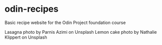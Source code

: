 # odin-recipes
Basic recipe website for the Odin Project foundation course

Lasagna photo by Parnis Azimi on Unsplash
Lemon cake photo by Nathalie Klippert on Unsplash